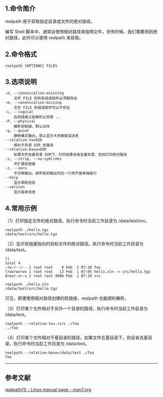 ## 1.命令简介
realpath 用于获取指定目录或文件的绝对路径。

编写 Shell 脚本中，通常会使用相对路径来指明文件，但有时候，我们需要用到绝对路径，此时可以使用 realpath 来获取。
## 2.命令格式
```
realpath [OPTIONS] FILES
```
## 3.选项说明
```
-e, --canonicalize-existing
	文件 FILE 的所有组成部件必须都存在
-m, --canonicalize-missing
	文件 FILE 的组成部件可以不存在
-L, --logical
	在软链接之前解析父目录 ..
-P, --physical
	解析软链接，默认动作
-q, --quiet
	静默模式输出，禁止显示大多数错误消息
--relative-to=DIR
	相对于目录 DIR 的路径
--relative-base=DIR
	如果文件在基目录 DIR下，打印结果会省去基目录，否则打印绝对路径
-s, --strip, --no-symlinks
	不扩展软链接
-z, --zero
	不分隔输出，即所有的输出均在一行而不是单独每行
--help
	显示帮助信息
--version
	显示版本信息
```

## 4.常用示例
（1）打印指定文件的绝对路径。执行命令时当前工作目录为 /data/test/src。
```
realpath ./hello.tgz
/data/test/src/hello.tgz
```
（2）显示软链接指向的目标文件的绝对路径。执行命令时当前工作目录为 /data/test。
```
ll
total 4
-rw-r--r-- 1 root root    0 Feb  1 07:26 foo
lrwxrwxrwx 1 root root   13 Feb  1 07:05 hello.sln -> src/hello.tgz
drwxr-xr-x 2 root root 4096 Feb  1 07:19 src

realpath ./hello.sln
/data/test/src/hello.tgz
```
可见，即便使用相对路径创建的软链接，realpath 也能顺利解析。

（3）打印某个文件相对于另外一个目录的路径。执行命令时当前工作目录为 /data/test。
```
realpath --relative-to=./src ./foo
../foo
```

（4）打印某个文件相对于基目录的路径，如果文件在基目录下，则会省去基目录。执行命令时当前工作目录为 /data/test。
```
realpath --relative-base=/data/test ./foo
foo
```

---
## 参考文献
[realpath(1) - Linux manual page - man7.org](http://man7.org/linux/man-pages/man1/realpath.1.html)

<Vssue title="realpath" />